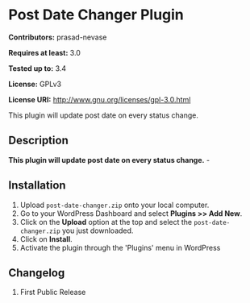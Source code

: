 # Post Date Changer Plugin #
**Contributors:** prasad-nevase  
**Requires at least:** 3.0  
**Tested up to:** 3.4  
**License:** GPLv3  
**License URI:** http://www.gnu.org/licenses/gpl-3.0.html  

This plugin will update post date on every status change.

## Description ##

<strong>This plugin will update post date on every status change.</strong> -

## Installation ##

1. Upload `post-date-changer.zip` onto your local computer.
2. Go to your WordPress Dashboard and select <strong>Plugins >> Add New</strong>.
3. Click on the <strong>Upload</strong> option at the top and select the `post-date-changer.zip` you just downloaded.
4. Click on <strong>Install</strong>.
5. Activate the plugin through the 'Plugins' menu in WordPress

## Changelog ##

1. First Public Release
